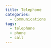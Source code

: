 ```yaml
---
title: Telephone
categories:
  - Communications
tags:
  - telephone
  - phone
  - call
---
```

